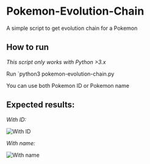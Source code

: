 # Pokemon-Evolution-Chain
A simple script to get evolution chain for a Pokemon

## How to run
*This script only works with Python >3.x*

Run `python3 pokemon-evolution-chain.py

You can use both Pokemon ID or Pokemon name

## Expected results:
*With ID:*

![With ID](https://i.imgur.com/oD4iSgR.png)

*With name:*

![With name](https://i.imgur.com/Rq8YxRe.png)

